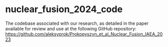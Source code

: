 # nuclear_fusion_2024_code
The codebase associated with our research, as detailed in the paper available for review and use at the following GitHub repository: https://github.com/aleksyprok/Prokopyszyn_et_al_Nuclear_Fusion_IAEA_2023
